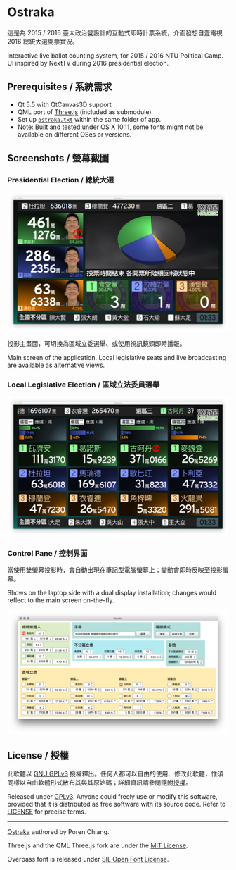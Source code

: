 Ostraka
=======

這是為 2015 / 2016 臺大政治營設計的互動式即時計票系統，介面發想自壹電視 2016 總統大選開票實況。

Interactive live ballot counting system, for 2015 / 2016 NTU Political Camp. UI inspired by NextTV during 2016 presidential election.

Prerequisites / 系統需求
-------------

* Qt 5.5 with QtCanvas3D support
* QML port of [Three.js](https://github.com/tronlec/three.js) (included as submodule)
* Set up [`ostraka.txt`](ostraka.example.txt) within the same folder of app.
* Note: Built and tested under OS X 10.11, some fonts might not be available on different OSes or versions.

Screenshots / 螢幕截圖
-----------

### Presidential Election / 總統大選

![Main screen](presidential.png)

投影主畫面，可切換為區域立委選舉、或使用視訊鏡頭即時播報。

Main screen of the application. Local legislative seats and live broadcasting are available as alternative views.

### Local Legislative Election / 區域立法委員選舉

![Local seats](local_seats.png)

### Control Pane / 控制界面

當使用雙螢幕投影時，會自動出現在筆記型電腦螢幕上；變動會即時反映至投影螢幕。

Shows on the laptop side with a dual display installation; changes would reflect to the main screen on-the-fly.

![Control pane](control_pane.png)

License / 授權
-------

此軟體以 [GNU GPLv3](LICENSE.md) 授權釋出。任何人都可以自由的使用、修改此軟體，惟須同樣以自由軟體形式散布其與其原始碼；詳細資訊請參閱隨附[授權](LICENSE.md)。

Released under [GPLv3](LICENSE.md). Anyone could freely use or modify this software, provided that it is distributed as free software with its source code. Refer to [LICENSE](LICENSE.md) for precise terms.

---

[Ostraka](https://github.com/rschiang/ostraka) authored by Poren Chiang.

Three.js and the QML Three.js fork are under the [MIT License](qml/three/LICENSE.md).

Overpass font is released under [SIL Open Font License](assets/fonts/LICENSE.md).
